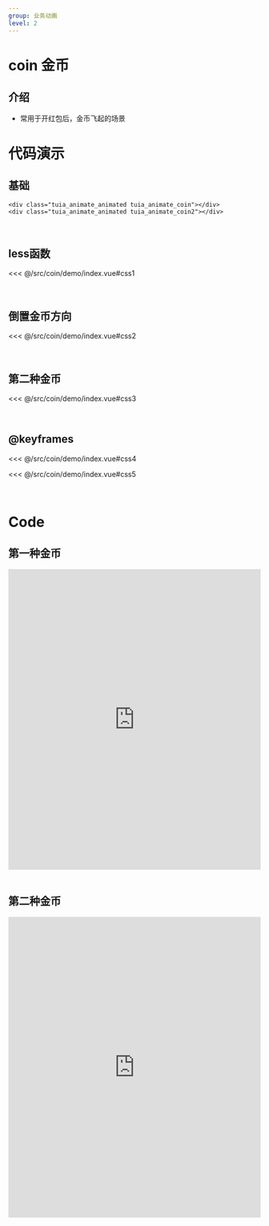 ```yaml
---
group: 业务动画
level: 2
---
```


# coin 金币

## 介绍
* 常用于开红包后，金币飞起的场景

# 代码演示

## 基础
```
<div class="tuia_animate_animated tuia_animate_coin"></div>
<div class="tuia_animate_animated tuia_animate_coin2"></div>
```
<br />

## less函数

<<< @/src/coin/demo/index.vue#css1

<br />

## 倒置金币方向

<<< @/src/coin/demo/index.vue#css2

<br />

## 第二种金币

<<< @/src/coin/demo/index.vue#css3

<br />

## @keyframes

<<< @/src/coin/demo/index.vue#css4

<<< @/src/coin/demo/index.vue#css5

<br />

# Code

## 第一种金币

<iframe allowfullscreen="true" allowpaymentrequest="true" allowtransparency="true" frameborder="0" height="600" width="100%" scrolling="no" style="width: 100%; overflow:hidden; display:block;" loading="lazy" src="https://codepen.io/xieshiyi/embed/dyRGYoX?height=265&theme-id=dark&default-tab=css%2Cresult&user=eltonmesquita&slug-hash=oNjGGbw&pen-title=Prefers-reduce-motion%20media%20query&name=cp_embed_1"></iframe>

<br />

## 第二种金币

<iframe allowfullscreen="true" allowpaymentrequest="true" allowtransparency="true" frameborder="0" height="600" width="100%" scrolling="no" style="width: 100%; overflow:hidden; display:block;" loading="lazy" src="https://codepen.io/xieshiyi/embed/bGREVEv?height=265&theme-id=dark&default-tab=css%2Cresult&user=eltonmesquita&slug-hash=oNjGGbw&pen-title=Prefers-reduce-motion%20media%20query&name=cp_embed_1"></iframe>

<br />